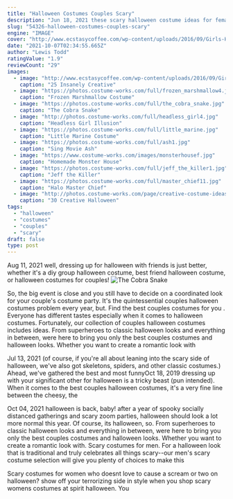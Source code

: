```yaml
---
title: "Halloween Costumes Couples Scary"
description: "Jun 18, 2021 these scary halloween costume ideas for females, males, teens and couples will creep out everyone. From monsters, witches and zombies to your favorite horror movie villains, these"
slug: "54326-halloween-costumes-couples-scary"
engine: "IMAGE"
cover: "http://www.ecstasycoffee.com/wp-content/uploads/2016/09/Girls-Halloween-Costumes-17.jpg"
date: "2021-10-07T02:34:55.665Z"
author: "Lewis Todd"
ratingValue: "1.9"
reviewCount: "29"
images:
  - image: "http://www.ecstasycoffee.com/wp-content/uploads/2016/09/Girls-Halloween-Costumes-17.jpg"
    caption: "25 Insanely Creative"
  - image: "https://photos.costume-works.com/full/frozen_marshmallow4.jpg"
    caption: "Frozen Marshmallow Costume"
  - image: "https://photos.costume-works.com/full/the_cobra_snake.jpg"
    caption: "The Cobra Snake"
  - image: "http://photos.costume-works.com/full/headless_girl4.jpg"
    caption: "Headless Girl Illusion"
  - image: "https://photos.costume-works.com/full/little_marine.jpg"
    caption: "Little Marine Costume"
  - image: "https://photos.costume-works.com/full/ash1.jpg"
    caption: "Sing Movie Ash"
  - image: "https://www.costume-works.com/images/monsterhousef.jpg"
    caption: "Homemade Monster House"
  - image: "https://photos.costume-works.com/full/jeff_the_killer1.jpg"
    caption: "Jeff the Killer"
  - image: "https://photos.costume-works.com/full/master_chief11.jpg"
    caption: "Halo Master Chief"
  - image: "http://photos.costume-works.com/page/creative-costume-ideas-for-kids.jpg"
    caption: "30 Creative Halloween"
tags:
  - "halloween"
  - "costumes"
  - "couples"
  - "scary"
draft: false
type: post
---
```


Aug 11, 2021 well, dressing up for halloween with friends is just better, whether it's a diy group halloween costume, best friend halloween costume, or halloween costumes for couples!
![The Cobra Snake](https://photos.costume-works.com/full/the_cobra_snake.jpg "The Cobra Snake")

So, the big event is close and you still have to decide on a coordinated look for your couple&#39;s costume party. It&#39;s the quintessential couples halloween costumes problem every year, but. Find the best couples costumes for you . Everyone has different tastes  especially when it comes to halloween costumes. Fortunately, our collection of couples halloween costumes includes ideas. From superheroes to classic halloween looks and everything in between, were here to bring you only the best couples costumes and halloween looks. Whether you want to create a romantic look with
<!--inArticleAds-->

<!--galleryOne-->

Jul 13, 2021 (of course, if you're all about leaning into the scary side of halloween, we've also got skeletons, spiders, and other classic costumes.)  Ahead, we've gathered the best and most funnyOct 18, 2019 dressing up with your significant other for halloween is a tricky beast (pun intended). When it comes to the best couples halloween costumes, it's a very fine line between the cheesy, the
<!--inArticleAds-->

<!--galleryTwo-->

Oct 04, 2021 halloween is back, baby! after a year of spooky socially distanced gatherings and scary zoom parties, halloween should look a lot more normal this year. Of course, its halloween, so. From superheroes to classic halloween looks and everything in between, were here to bring you only the best couples costumes and halloween looks. Whether you want to create a romantic look with. Scary costumes for men. For a halloween look that is traditional and truly celebrates all things scary--our men's scary costume selection will give you plenty of choices to make this
<!--galleryThree-->

Scary costumes for women who doesnt love to cause a scream or two on halloween? show off your terrorizing side in style when you shop scary womens costumes at spirit halloween. You
